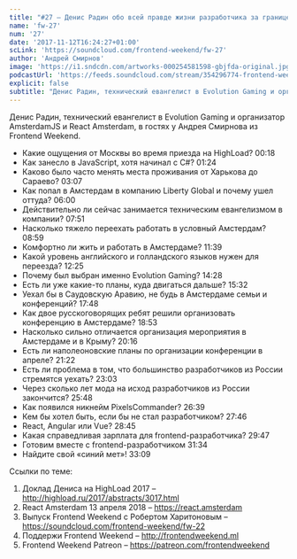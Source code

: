 ```yaml
---
title: "#27 – Денис Радин обо всей правде жизни разработчика за границей"
name: 'fw-27'
num: '27'
date: '2017-11-12T16:24:27+01:00'
scLink: 'https://soundcloud.com/frontend-weekend/fw-27'
author: 'Андрей Смирнов'
image: 'https://i1.sndcdn.com/artworks-000254581598-gbjfda-original.jpg'
podcastUrl: 'https://feeds.soundcloud.com/stream/354296774-frontend-weekend-fw-27.m4a'
explicit: false
subtitle: "Денис Радин, технический евангелист в Evolution Gaming и организатор AmsterdamJS и React Amsterdam, в гостях у Андрея Смирнова из Frontend Weekend."
---
```

Денис Радин, технический евангелист в Evolution Gaming и организатор AmsterdamJS и React Amsterdam, в гостях у Андрея Смирнова из Frontend Weekend.

- Какие ощущения от Москвы во время приезда на HighLoad? <timecode>00:18</timecode>
- Как занесло в JavaScript, хотя начинал с C#? <timecode>01:24</timecode>
- Каково было часто менять места проживания от Харькова до Сараево? <timecode>03:07</timecode>
- Как попал в Амстердам в компанию Liberty Global и почему ушел оттуда? <timecode>06:00</timecode>
- Действительно ли сейчас занимается техническим евангелизмом в компании? <timecode>07:51</timecode>
- Насколько тяжело переехать работать в условный Амстердам? <timecode>08:59</timecode>
- Комфортно ли жить и работать в Амстердаме? <timecode>11:39</timecode>
- Какой уровень английского и голландского языков нужен для переезда? <timecode>12:25</timecode>
- Почему был выбран именно Evolution Gaming? <timecode>14:28</timecode>
- Есть ли уже какие-то планы, куда двигаться дальше? <timecode>15:32</timecode>
- Уехал бы в Саудовскую Аравию, не будь в Амстердаме семьи и конференций? <timecode>17:48</timecode>
- Как двое русскоговорящих ребят решили организовать конференцию в Амстердаме? <timecode>18:53</timecode>
- Насколько сильно отличается организация мероприятия в Амстердаме и в Крыму? <timecode>20:16</timecode>
- Есть ли наполеоновские планы по организации конференции в апреле? <timecode>21:22</timecode>
- Есть ли проблема в том, что большинство разработчиков из России стремятся уехать? <timecode>23:03</timecode>
- Через сколько лет мода на исход разработчиков из России закончится? <timecode>25:48</timecode>
- Как появился никнейм PixelsCommander? <timecode>26:39</timecode>
- Кем бы хотел быть, если бы не стал разработчиком? <timecode>27:46</timecode>
- React, Angular или Vue? <timecode>28:45</timecode>
- Какая справедливая зарплата для frontend-разработчика? <timecode>29:47</timecode>
- Готовим вместе с frontend-разработчиком <timecode>31:34</timecode>
- Найдите свой «синий мет»! <timecode>33:09</timecode>

Ссылки по теме:
1) Доклад Дениса на HighLoad 2017 – http://highload.ru/2017/abstracts/3017.html
2) React Amsterdam 13 апреля 2018 – https://react.amsterdam
3) Выпуск Frontend Weekend с Робертом Харитоновым – https://soundcloud.com/frontend-weekend/fw-22
4) Поддержи Frontend Weekend – http://frontendweekend.ml
5) Frontend Weekend Patreon – https://patreon.com/frontendweekend